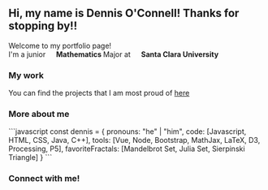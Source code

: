 <h2> Hi, my name is Dennis O'Connell! Thanks for stopping by!!</h2>

<p>Welcome to my portfolio page! </br> I'm a junior <img src="https://upload.wikimedia.org/wikipedia/commons/thumb/2/2e/Pi-symbol.svg/1058px-Pi-symbol.svg.png" width="13"/> <b>Mathematics </b> Major at <img src="https://upload.wikimedia.org/wikipedia/commons/thumb/0/05/Santa_Clara_Broncos_logo.svg/1200px-Santa_Clara_Broncos_logo.svg.png" width="13"/> <b> Santa Clara University </b> </p>

<h3> My work </h3>
<p> You can find the projects that I am most proud of <a href="https://dennisoconnell.github.io/portfolio/"> here </a> </p>

<h3> More about me </h3>
```javascript
const dennis = {
  pronouns: "he" | "him",
  code: [Javascript, HTML, CSS, Java, C++],
  tools: [Vue, Node, Bootstrap, MathJax, LaTeX, D3, Processing, P5],
  favoriteFractals: [Mandelbrot Set,  Julia Set, Sierpinski Triangle]
}
```

<h3> Connect with me! </h3>
